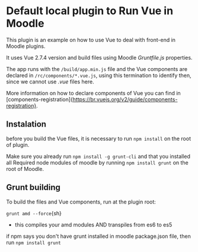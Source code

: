 # Default local plugin to Run Vue in Moodle

This plugin is an example on how to use Vue to deal with front-end in Moodle plugins.

It uses Vue 2.7.4 version and build files using Moodle _Gruntfile.js_ properties.

The app runs with the `/build/app.min.js` file and the Vue components are declared in `/rc/components/*.vue.js`, using this termination to identify then, since we cannot use _.vue_ files here.

More information on how to declare components of Vue you can find in [components-registration]{https://br.vuejs.org/v2/guide/components-registration}.

## Instalation

before you build the Vue files, it is necessary to run `npm install` on the root of plugin.

Make sure you already run `npm install -g grunt-cli` and that you installed all Required node modules of moodle by running `npm install grunt` on the root of Moodle.

## Grunt building

To build the files and Vue components, run at the plugin root:

```grunt amd --force```{sh}

- this compiles your amd modules AND transpiles from es6 to es5

if npm says you don't have grunt installed in moodle package.json file, then run `npm install grunt`
